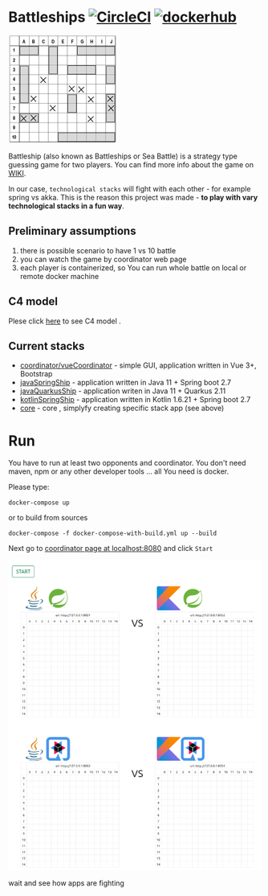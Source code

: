 # Battleships [![CircleCI](https://circleci.com/gh/0i99/battleships/tree/main.svg?style=svg)](https://circleci.com/gh/0i99/battleships/tree/main) [![dockerhub](https://img.shields.io/badge/docker-images-blue?logo=docker)](https://hub.docker.com/u/0i99)

![](doc/img/board.png)

Battleship (also known as Battleships or Sea Battle) is a strategy type guessing game for two players. 
You can find more info about the game on [WIKI](https://en.wikipedia.org/wiki/Battleship_(game)).

In our case, `technological stacks` will fight with each other - for example spring vs akka. 
This is the reason this project was made - **to play with vary technological stacks in a fun way**.

## Preliminary assumptions

1. there is possible scenario to have 1 vs 10 battle
2. you can watch the game by coordinator web page
3. each player is containerized, so You can run whole battle on local or remote docker machine


## C4 model

Plese click [here](doc/c4.md) to see C4 model .


## Current stacks

- [coordinator/vueCoordinator](coordinator/vueCoordinator) - simple GUI, application written in Vue 3+, Bootstrap
- [javaSpringShip](javaSpringShip) - application written in Java 11 + Spring boot 2.7 
- [javaQuarkusShip](javaQuarkusShip) - application writen in Java 11 + Quarkus 2.11 
- [kotlinSpringShip](kotlinSpringShip) - application written in Kotlin 1.6.21 + Spring boot 2.7 
- [core](core) - core , simplyfy creating specific stack app (see above)

# Run

You have to run at least two opponents and coordinator. You don't need maven, npm or any other developer tools ... all You need is docker.
 
Please type:

```
docker-compose up
```

or to build from sources

```
docker-compose -f docker-compose-with-build.yml up --build
```

Next go to [coordinator page at localhost:8080](http://localhost:8080) and click `Start`

![](doc/battleship.gif)

wait and see how apps are fighting



